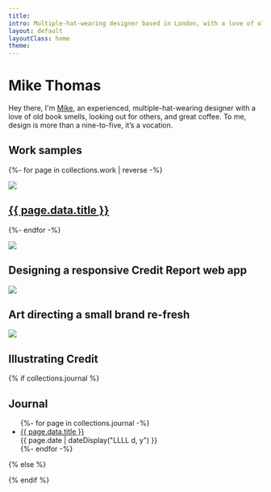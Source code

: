 ```yaml
---
title: 
intro: Multiple-hat-wearing designer based in London, with a love of old book smells, looking out for others, and posh coffee.
layout: default
layoutClass: home
theme:
---
```


<h1 class="homepage-heading">Mike Thomas</h1>

<section class="cover">

Hey there, I'm [Mike](/about/), an experienced, multiple-hat-wearing designer with a love of old book smells, looking out for others, and great coffee. To me, design is more than a nine-to-five, it’s a vocation.


</section>

 <h2>Work samples</h2>

<section class="projects">
 
  {%- for page in collections.work | reverse -%}
      <div class="project">
          <a href="{{ page.url }}"><img src="/_assets/img/{{ page.data.hero }}" /></a>
          <h2><a href="{{ page.url }}">{{ page.data.title }}</a></h2>
      </div>
  {%- endfor -%}

  <div class="project">
      <img src="/_assets/img/case-study__placeholder.jpg" />
      <h2>Designing a responsive Credit Report web app</h2>
  </div>

  <div class="project">
      <img src="/_assets/img/case-study__placeholder.jpg" />
      <h2>Art directing a small brand re-fresh</h2>
  </div>

  <div class="project">
      <img src="/_assets/img/case-study__placeholder.jpg" />
      <h2>Illustrating Credit</h2>
  </div>
  
</section>


{% if collections.journal %}

<h2>Journal</h2>

<ul>
{%- for page in collections.journal -%}
  <li>
    <a href="{{ page.url }}">{{ page.data.title }}</a><br/>
    <time datetime="{{ page.date }}">{{ page.date | dateDisplay("LLLL d, y") }}</time> 
  </li>
{%- endfor -%}
</ul>
{% else %}

{% endif %}

